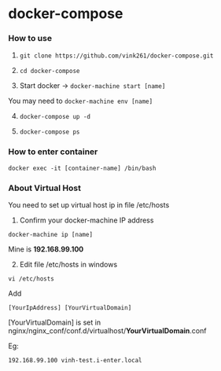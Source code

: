 # docker-compose
### How to use

1. `git clone https://github.com/vink261/docker-compose.git`

2. `cd docker-compose`

3. Start docker -> `docker-machine start [name]`

You may need to `docker-machine env [name]`

4. `docker-compose up -d`

5. `docker-compose ps`

### How to enter container

`docker exec -it [container-name] /bin/bash`

### About Virtual Host

You need to set up virtual host ip in file /etc/hosts

1. Confirm your docker-machine IP address

`docker-machine ip [name]` 

Mine is **192.168.99.100**

2. Edit file /etc/hosts in windows

`vi /etc/hosts`

Add

`[YourIpAddress] [YourVirtualDomain]`

[YourVirtualDomain] is set in nginx/nginx_conf/conf.d/virtualhost/**YourVirtualDomain**.conf

Eg:

`192.168.99.100 vinh-test.i-enter.local`
